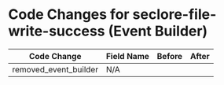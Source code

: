 # Code Changes for seclore-file-write-success (Event Builder)

| Code Change | Field Name | Before | After |
|-------------|------------|--------|-------|
| removed_event_builder | N/A |  |  |